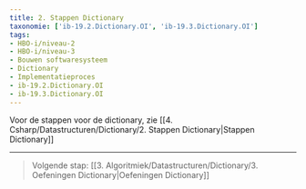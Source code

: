 ```yaml
---
title: 2. Stappen Dictionary
taxonomie: ['ib-19.2.Dictionary.OI', 'ib-19.3.Dictionary.OI']
tags:
- HBO-i/niveau-2
- HBO-i/niveau-3
- Bouwen softwaresysteem
- Dictionary
- Implementatieproces
- ib-19.2.Dictionary.OI
- ib-19.3.Dictionary.OI
---
```


Voor de stappen voor de dictionary, zie [[4. Csharp/Datastructuren/Dictionary/2. Stappen Dictionary|Stappen Dictionary]]

---

> Volgende stap: [[3. Algoritmiek/Datastructuren/Dictionary/3. Oefeningen Dictionary|Oefeningen Dictionary]]